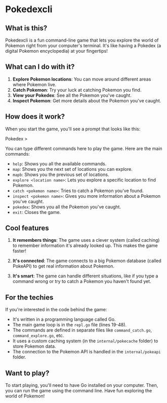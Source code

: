 # Pokedexcli

## What is this?

Pokedexcli is a fun command-line game that lets you explore the world of Pokemon right from your computer's terminal. It's like having a Pokedex (a digital Pokemon encyclopedia) at your fingertips!

## What can I do with it?

1. **Explore Pokemon locations**: You can move around different areas where Pokemon live.
2. **Catch Pokemon**: Try your luck at catching Pokemon you find.
3. **View your Pokedex**: See all the Pokemon you've caught.
4. **Inspect Pokemon**: Get more details about the Pokemon you've caught.

## How does it work?

When you start the game, you'll see a prompt that looks like this:

Pokedex >

You can type different commands here to play the game. Here are the main commands:

- `help`: Shows you all the available commands.
- `map`: Shows you the next set of locations you can explore.
- `mapb`: Shows you the previous set of locations.
- `explore <location name>`: Lets you explore a specific location to find Pokemon.
- `catch <pokemon name>`: Tries to catch a Pokemon you've found.
- `inspect <pokemon name>`: Gives you more information about a Pokemon you've caught.
- `pokedex`: Shows you all the Pokemon you've caught.
- `exit`: Closes the game.

## Cool features

1. **It remembers things**: The game uses a clever system (called caching) to remember information it's already looked up. This makes the game faster!

2. **It's connected**: The game connects to a big Pokemon database (called PokeAPI) to get real information about Pokemon.

3. **It's smart**: The game can handle different situations, like if you type a command wrong or try to catch a Pokemon you haven't found yet.

## For the techies

If you're interested in the code behind the game:

- It's written in a programming language called Go.
- The main game loop is in the `repl.go` file (lines 19-48).
- The commands are defined in separate files like `command_catch.go`, `command_explore.go`, etc.
- It uses a custom caching system (in the `internal/pokecache` folder) to store Pokemon data.
- The connection to the Pokemon API is handled in the `internal/pokeapi` folder.

## Want to play?

To start playing, you'll need to have Go installed on your computer. Then, you can run the game using the command line. Have fun exploring the world of Pokemon!